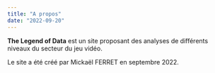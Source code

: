 ```yaml
---
title: "A propos"
date: "2022-09-20"
---
```

**The Legend of Data** est un site proposant des analyses de différents niveaux du secteur du jeu vidéo. 

Le site a été créé par Mickaël FERRET en septembre 2022.

